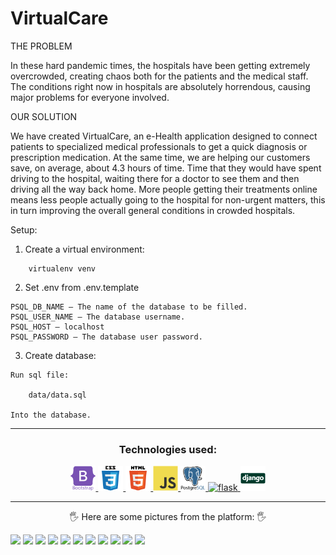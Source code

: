 # VirtualCare

THE PROBLEM

In these hard pandemic times, the hospitals have been getting extremely overcrowded, creating chaos both for the patients and the medical staff. The conditions right now in hospitals are absolutely horrendous, causing major problems for everyone involved.


OUR SOLUTION

We have created VirtualCare, an e-Health application designed to connect patients to specialized medical professionals to get a quick diagnosis or prescription medication. At the same time, we are helping our customers save, on average, about 4.3 hours of time. Time that they would have spent driving to the hospital, waiting there for a doctor to see them and then driving all the way back home. More people getting their treatments online means less people actually going to the hospital for non-urgent matters, this in turn improving the overall general conditions in crowded hospitals.


Setup:

1. Create a virtual environment:

```
    virtualenv venv
```
2. Set .env from .env.template


```
PSQL_DB_NAME – The name of the database to be filled.
PSQL_USER_NAME – The database username.
PSQL_HOST – localhost
PSQL_PASSWORD – The database user password.
```

3. Create database: 

```
Run sql file:

    data/data.sql

Into the database.
```
<hr>
  <div align="center">
    <h3 align:"center">Technologies used:</h3>
   <a href="https://getbootstrap.com" target="_blank" rel="noreferrer"> <img src="https://raw.githubusercontent.com/devicons/devicon/master/icons/bootstrap/bootstrap-plain-wordmark.svg" alt="bootstrap" width="40" height="40"/> </a>
   <a href="https://www.w3schools.com/css/" target="_blank" rel="noreferrer"> <img src="https://raw.githubusercontent.com/devicons/devicon/master/icons/css3/css3-original-wordmark.svg" alt="css3" width="40" height="40"/> </a>
   <a href="https://www.w3.org/html/" target="_blank" rel="noreferrer"> <img src="https://raw.githubusercontent.com/devicons/devicon/master/icons/html5/html5-original-wordmark.svg" alt="html5" width="40" height="40"/> </a> 
   <a href="https://developer.mozilla.org/en-US/docs/Web/JavaScript" target="_blank" rel="noreferrer"> <img src="https://raw.githubusercontent.com/devicons/devicon/master/icons/javascript/javascript-original.svg" alt="javascript" width="40" height="40"/> </a> 
   <a href="https://www.postgresql.org" target="_blank" rel="noreferrer"> <img src="https://raw.githubusercontent.com/devicons/devicon/master/icons/postgresql/postgresql-original-wordmark.svg" alt="postgresql" width="40" height="40"/> </a>
    <a href="https://flask.palletsprojects.com/" target="_blank" rel="noreferrer"> <img src="https://www.vectorlogo.zone/logos/pocoo_flask/pocoo_flask-icon.svg" alt="flask" width="40" height="40"/> </a>
    <a href="https://www.djangoproject.com/" target="_blank" rel="noreferrer"> <img src="https://raw.githubusercontent.com/devicons/devicon/master/icons/django/django-original.svg" alt="django" width="40" height="40"/> </a> 
    </div>
<hr/>

<div align="center" style="gap: 100px;">
  <p> 🖐️ Here are some pictures from the platform: 🖐️ </p>
</div>
  <img src="https://user-images.githubusercontent.com/86414654/173811207-0c318f76-3dae-48fb-a69f-ccb9dee8ed95.png"/>
  <img src="https://user-images.githubusercontent.com/86414654/173811915-21b0d649-4dbc-4202-9005-2e054f497b2a.png"/>
  <img src="https://user-images.githubusercontent.com/86414654/173811998-873cc6d8-0e3e-4f78-9b99-6a40c1a060b8.png"/>
  <img src="https://user-images.githubusercontent.com/86414654/173812121-ba3e1463-1fe2-440c-a121-5945bf13d7bd.png"/>
  <img src="https://user-images.githubusercontent.com/86414654/173812174-b09df97e-9f30-4334-afd1-4cd0a7331929.png"/>
  <img src="https://user-images.githubusercontent.com/86414654/173812246-6b42d03b-bfb0-46d5-a56a-174b9ccb182c.png"/>
  <img src="https://user-images.githubusercontent.com/86414654/173812305-6d95be54-d2ac-4703-a9c9-d754a3123282.png"/>
  <img src="https://user-images.githubusercontent.com/86414654/173812361-6cd59c75-9733-4901-96b1-8b1f306a5783.png"/>
  <img src="https://user-images.githubusercontent.com/86414654/173812415-361538fc-2bbc-47ab-80bf-27955b173ee7.png"/>
  <img src="https://user-images.githubusercontent.com/86414654/173812472-a0e5933d-d57d-4395-a254-b1a924e921ac.png"/>
  <img src="https://user-images.githubusercontent.com/86414654/173812532-12a77330-eb8b-4631-b199-7d131517cb7a.png"/>
